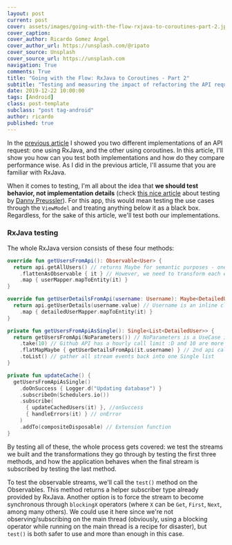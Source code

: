 ```yaml
---
layout: post
current: post
cover: assets/images/going-with-the-flow-rxjava-to-coroutines-part-2.jpg
cover_caption:
cover_author: Ricardo Gomez Angel
cover_author_url: https://unsplash.com/@ripato
cover_source: Unsplash
cover_source_url: https://unsplash.com
navigation: True
comments: True
title: "Going with the Flow: RxJava to Coroutines - Part 2"
subtitle: "Testing and measuring the impact of refactoring the API request"
date: 2019-12-22 10:00:00
tags: [Android]
class: post-template
subclass: "post tag-android"
author: ricardo
published: true
---
```


In the <a href="{{ site.url }}/going-with-the-flow-rxjava-to-coroutines-part-1">previous article</a> I showed you two different implementations of an API request: one using RxJava, and the other using coroutines. In this article, I'll show you how can you test both implementations and how do they compare performance wise. As I did in the previous article, I'll assume that you are familiar with RxJava.

When it comes to testing, I'm all about the idea that **we should test behavior, not implementation details** (check [this nice article](https://medium.com/pleasework/what-is-a-unit-b833bc4f99e5) about testing by [Danny Preussler](https://twitter.com/PreusslerBerlin)). For this app, this would mean testing the use cases through the `ViewModel` and treating anything below it as a black box. Regardless, for the sake of this article, we'll test both our implementations.

### RxJava testing

The whole RxJava version consists of these four methods:

```Kotlin
override fun getUsersFromApi(): Observable<User> {
  return api.getAllUsers() // returns Maybe for semantic purposes - one possible response on each request.
    .flattenAsObservable { it } // However, we need to transform each element of the list
    .map { userMapper.mapToEntity(it) }
}

override fun getUserDetailsFromApi(username: Username): Maybe<DetailedUser> {
  return api.getUserDetails(username.value) // Username is an inline class. Handy for domain modeling!
    .map { detailedUserMapper.mapToEntity(it) }
}

private fun getUsersFromApiAsSingle(): Single<List<DetailedUser>> {
  return getUsersFromApi(NoParameters()) // NoParameters is a UseCase implementation detail
    .take(10) // Github API has a hourly call limit :D and 10 are more than enough for what we're doing
    .flatMapMaybe { getUserDetailsFromApi(it.username) } // 2nd api call with information from the 1st one
    .toList() // gather all stream events back into one Single list
}

private fun updateCache() {
  getUsersFromApiAsSingle()
    .doOnSuccess { Logger.d("Updating database") }
    .subscribeOn(Schedulers.io())
    .subscribe(
      { updateCachedUsers(it) }, //onSuccess
      { handleErrors(it) } // onError
    )
    .addTo(compositeDisposable) // Extension function
}
```

By testing all of these, the whole process gets covered: we test the streams we built and the transformations they go through by testing the first three methods, and how the application behaves when the final stream is subscribed by testing the last method.

To test the observable streams, we'll call the `test()` method on the Observables. This method returns a helper subscriber type already provided by RxJava. Another option is to force the stream to become synchronous through `blockingX` operators (where `X` can be `Get`, `First`, `Next`, among many others). We could use it here since we're not observing/subscribing on the main thread (obviously, using a blocking operator while running on the main thread is a recipe for disaster), but `test()` is both safer to use and more than enough in this case.
